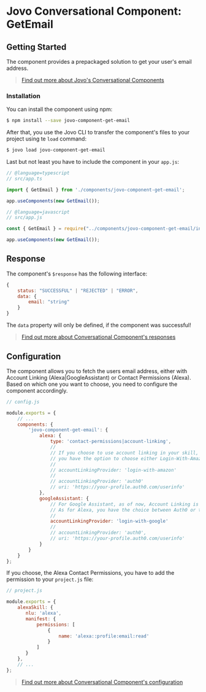 # Jovo Conversational Component: GetEmail

## Getting Started

The component provides a prepackaged solution to get your user's email address.

> [Find out more about Jovo's Conversational Components](https://www.jovo.tech/docs/components)

### Installation

You can install the component using npm:

```sh
$ npm install --save jovo-component-get-email
```

After that, you use the Jovo CLI to transfer the component's files to your project using te `load` command:

```sh
$ jovo load jovo-component-get-email
```

Last but not least you have to include the component in your `app.js`:

```js
// @language=typescript
// src/app.ts

import { GetEmail } from './components/jovo-component-get-email';

app.useComponents(new GetEmail());

// @language=javascript
// src/app.js

const { GetEmail } = require("../components/jovo-component-get-email/index");

app.useComponents(new GetEmail());
```

## Response

The component's `$response` has the following interface:

```javascript
{
    status: "SUCCESSFUL" | "REJECTED" | "ERROR",
    data: {
        email: "string"
    }
}
```

The `data` property will only be defined, if the component was successful!

> [Find out more about Conversational Component's responses](https://www.jovo.tech/docs/components#response)

## Configuration

The component allows you to fetch the users email address, either with Account Linking (Alexa|GoogleAssistant) or Contact Permissions (Alexa). Based on which one you want to choose, you need to configure the component accordingly.

```js
// config.js

module.exports = {
    // ...
    components: {
        'jovo-component-get-email': {
            alexa: {
                type: 'contact-permissions|account-linking',
                // 
                // If you choose to use account linking in your skill, 
                // you have the option to choose either Login-With-Amazon or Auth0 as a provider.
                //
                // accountLinkingProvider: 'login-with-amazon'
                //
                // accountLinkingProvider: 'auth0'
                // uri: 'https://your-profile.auth0.com/userinfo'
            },
            googleAssistant: {
                // For Google Assistant, as of now, Account Linking is the only option to fetch a users email address. 
                // As for Alexa, you have the choice between Auth0 or the platform-specific provider Login-With-Google.
                //
                accountLinkingProvider: 'login-with-google'
                //
                // accountLinkingProvider: 'auth0',
                // uri: 'https://your-profile.auth0.com/userinfo'
            }
        }
    }
};
```

If you choose, the Alexa Contact Permissions, you have to add the permission to your `project.js` file:

```js
// project.js

module.exports = {
    alexaSkill: {
       nlu: 'alexa',
       manifest: {
           permissions: [
               {
                   name: 'alexa::profile:email:read'
               }
           ]
       }
    },
    // ...
};
```

> [Find out more about Conversational Component's configuration](https://www.jovo.tech/docs/components#configuration)